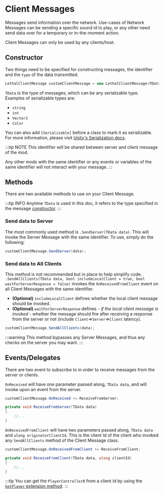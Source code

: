 ﻿---
prev: true
next: false
description: How to use LethalNetworkAPI's Client Messages.
---

# Client Messages

Messages send information over the network. Use-cases of Network Messages can be sending a specific sound id to play, or any other need send data over for a temporary or in-the-moment action.

Client Messages can only be used by any clients/host.

## Constructor

Two things need to be specified for constructing messages, the identifier and the `type` of the data transmitted.

```csharp
LethalClientMessage customClientMessage = new LethalClientMessage<TData>(identifier: "customIdentifier");
```

`TData` is the type of messages, which can be any serializable type. Examples of serializable types are:

- `string`
- `int`
- `Vector3`
- `Color`

You can also add `[Serializable]` before a class to mark it as serializable. For more information, please visit [Unity's Serialization docs](https://docs.unity3d.com/Manual/script-Serialization.html).

:::tip NOTE
This identifier will be shared between server and client message of the mod.

Any other mods with the same identifier or any events or variables of the same identifier will not interact with your message.
:::

## Methods

There are two available methods to use on your Client Message.

:::tip INFO
Anytime `TData` is used in this doc, it refers to the type specified in the message [constructor](#constructor).
:::

### Send data to Server

The most commonly used method is `.SendServer(TData data)`. This will invoke the Server Message with the same identifier. To use, simply do the following:

```csharp
customClientMessage.SendServer(data);
```

### Send data to All Clients

This method is not recommended but in place to help simplify code. `.SendAllClients(TData data, bool includeLocalClient = true, bool waitForServerResponse = false)` invokes the `OnReceivedFromClient` event on all Client Messages with the same identifier.

- **(Optional)** `includeLocalClient` defines whether the local client message should be invoked.
- **(Optional)** `waitForServerResponse` defines - *if the local client message is invoked* - whether the message should fire after receiving a response from the server or not (include `Client`⇒`Server`⇒`Client` latency).

```csharp
customClientMessage.SendAllClients(data);
```

:::warning
This method bypasses any Server Messages, and thus any checks on the server you may want.
:::

## Events/Delegates

There are two event to subscribe to in order to receive messages from the server or clients. 

`OnReceived` will have one parameter passed along, `TData data`, and will invoke upon an event from the server.

```csharp
customClientMessage.OnReceived += ReceiveFromServer;

private void ReceiveFromServer(TData data)
{
    //...
}
```

`OnReceivedFromClient` will have two parameters passed along, `TData data` and `ulong originatorClientId`. This is the client Id of the client who invoked any `SendAllClients` method of the Client Message class.

```csharp
customClientMessage.OnReceivedFromClient += ReceiveFromClient;

private void ReceiveFromClient(TData data, ulong clientId)
{
    //...
}
```

:::tip
You can get the `PlayerControllerB` from a client Id by using the [`GetPlayer` extension method](/extensions#get-player-from-id).
:::